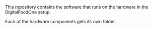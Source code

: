 This repository contains the software that runs on the hardware in the DigitalFoodOne setup.

Each of the hardware components gets its own folder. 
